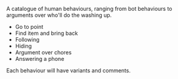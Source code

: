 A catalogue of human behaviours, ranging from bot behaviours to arguments over who'll do the washing up.

- Go to point
- Find item and bring back
- Following
- Hiding
- Argument over chores
- Answering a phone

Each behaviour will have variants and comments.
